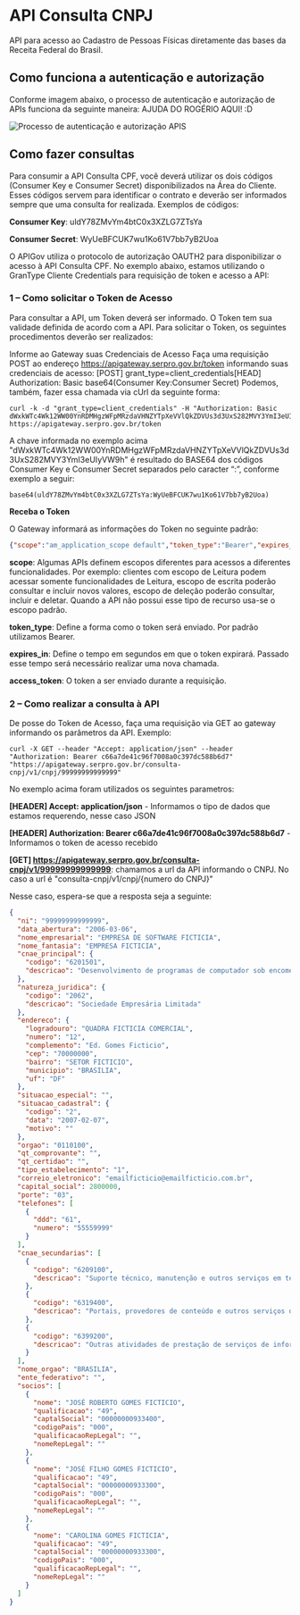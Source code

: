 # API Consulta CNPJ

API para acesso ao Cadastro de Pessoas Físicas diretamente das bases da Receita Federal do Brasil.

## Como funciona a autenticação e autorização

Conforme imagem abaixo, o processo de autenticação e autorização de APIs funciona da seguinte maneira:
AJUDA DO ROGÉRIO AQUI! :D

<img title="Processo de autenticação e autorização APIS" src="https://raw.githubusercontent.com/devserpro/consulta-cpf/master/img/oauth.png" style="width=50%;" />

## Como fazer consultas

Para consumir a API Consulta CPF, você deverá utilizar os dois códigos (Consumer Key e Consumer Secret) disponibilizados na Área do Cliente. Esses códigos servem para identificar o contrato e deverão ser informados sempre que uma consulta for realizada.
Exemplos de códigos:

**Consumer Key**: uldY78ZMvYm4btC0x3XZLG7ZTsYa

**Consumer Secret**: WyUeBFCUK7wu1Ko61V7bb7yB2Uoa

O APIGov utiliza o protocolo de autorização OAUTH2 para disponibilizar o acesso à API Consulta CPF. No exemplo abaixo, estamos utilizando o GranType Cliente Credentials para requisição de token e acesso a API:

### 1 – Como solicitar o Token de Acesso
Para consultar a API, um Token deverá ser informado. O Token tem sua validade definida de acordo com a API. Para solicitar o Token, os seguintes procedimentos deverão ser realizados:

Informe ao Gateway suas Credenciais de Acesso
Faça uma requisição POST ao endereço https://apigateway.serpro.gov.br/token informando suas credenciais de acesso:
[POST] grant_type=client_credentials[HEAD] Authorization: Basic base64(Consumer Key:Consumer Secret)
Podemos, também, fazer essa chamada via cUrl da seguinte forma:

```curl
curl -k -d "grant_type=client_credentials" -H "Authorization: Basic dWxkWTc4Wk12WW00YnRDMHgzWFpMRzdaVHNZYTpXeVVlQkZDVUs3d3UxS282MVY3YmI3eUIyVW9h" https://apigateway.serpro.gov.br/token
```

A chave informada no exemplo acima "dWxkWTc4Wk12WW00YnRDMHgzWFpMRzdaVHNZYTpXeVVlQkZDVUs3d3UxS282MVY3YmI3eUIyVW9h" é resultado do BASE64 dos códigos Consumer Key e Consumer Secret separados pelo caracter “:”, conforme exemplo a seguir:

```curl
base64(uldY78ZMvYm4btC0x3XZLG7ZTsYa:WyUeBFCUK7wu1Ko61V7bb7yB2Uoa)
```

**Receba o Token**

O Gateway informará as informações do Token no seguinte padrão:

```json
{"scope":"am_application_scope default","token_type":"Bearer","expires_in":3295,"access_token":"c66a7de41c96f7008a0c397dc588b6d7"}
```

**scope**: Algumas APIs definem escopos diferentes para acessos a diferentes funcionalidades. Por exemplo: clientes com escopo de Leitura podem acessar somente funcionalidades de Leitura, escopo de escrita poderão consultar e incluir novos valores, escopo de deleção poderão consultar, incluir e deletar. Quando a API não possui esse tipo de recurso usa-se o escopo padrão.

**token_type**: Define a forma como o token será enviado. Por padrão utilizamos Bearer.

**expires_in**: Define o tempo em segundos em que o token expirará. Passado esse tempo será necessário realizar uma nova chamada.

**access_token**: O token a ser enviado durante a requisição.

### 2 – Como realizar a consulta à API

De posse do Token de Acesso, faça uma requisição via GET ao gateway informando os parâmetros da API. Exemplo:

```curlBearer
curl -X GET --header "Accept: application/json" --header "Authorization: Bearer c66a7de41c96f7008a0c397dc588b6d7" "https://apigateway.serpro.gov.br/consulta-cnpj/v1/cnpj/99999999999999"
```

No exemplo acima foram utilizados os seguintes parametros:

**[HEADER] Accept: application/json** - Informamos o tipo de dados que estamos requerendo, nesse caso JSON

**[HEADER] Authorization: Bearer <span class="bearer">c66a7de41c96f7008a0c397dc588b6d7</span>** - Informamos o token de acesso recebido

**[GET] https://apigateway.serpro.gov.br/consulta-cnpj/v1/99999999999999**: chamamos a url da API informando o CNPJ. No caso a url é "consulta-cnpj/v1/cnpj/{numero do CNPJ}"

Nesse caso, espera-se que a resposta seja a seguinte:

```json
{
  "ni": "99999999999999",
  "data_abertura": "2006-03-06",
  "nome_empresarial": "EMPRESA DE SOFTWARE FICTICIA",
  "nome_fantasia": "EMPRESA FICTICIA",
  "cnae_principal": {
    "codigo": "6201501",
    "descricao": "Desenvolvimento de programas de computador sob encomenda"
  },
  "natureza_juridica": {
    "codigo": "2062",
    "descricao": "Sociedade Empresária Limitada"
  },
  "endereco": {
    "logradouro": "QUADRA FICTICIA COMERCIAL",
    "numero": "12",
    "complemento": "Ed. Gomes Ficticio",
    "cep": "70000000",
    "bairro": "SETOR FICTICIO",
    "municipio": "BRASILIA",
    "uf": "DF"
  },
  "situacao_especial": "",
  "situacao_cadastral": {
    "codigo": "2",
    "data": "2007-02-07",
    "motivo": ""
  },
  "orgao": "0110100",
  "qt_comprovante": "",
  "qt_certidao": "",
  "tipo_estabelecimento": "1",
  "correio_eletronico": "emailficticio@emailficticio.com.br",
  "capital_social": 2800000,
  "porte": "03",
  "telefones": [
    {
      "ddd": "61",
      "numero": "55559999"
    }
  ],
  "cnae_secundarias": [
    {
      "codigo": "6209100",
      "descricao": "Suporte técnico, manutenção e outros serviços em tecnologia da informação*"
    },
    {
      "codigo": "6319400",
      "descricao": "Portais, provedores de conteúdo e outros serviços de informação na internet*"
    },
    {
      "codigo": "6399200",
      "descricao": "Outras atividades de prestação de serviços de informação não especificadas anteriormente*"
    }
  ],
  "nome_orgao": "BRASILIA",
  "ente_federativo": "",
  "socios": [
    {
      "nome": "JOSÉ ROBERTO GOMES FICTICIO",
      "qualificacao": "49",
      "captalSocial": "00000000933400",
      "codigoPais": "000",
      "qualificacaoRepLegal": "",
      "nomeRepLegal": ""
    },
    {
      "nome": "JOSÉ FILHO GOMES FICTICIO",
      "qualificacao": "49",
      "captalSocial": "00000000933300",
      "codigoPais": "000",
      "qualificacaoRepLegal": "",
      "nomeRepLegal": ""
    },
    {
      "nome": "CAROLINA GOMES FICTICIA",
      "qualificacao": "49",
      "captalSocial": "00000000933300",
      "codigoPais": "000",
      "qualificacaoRepLegal": "",
      "nomeRepLegal": ""
    }
  ]
}
```

